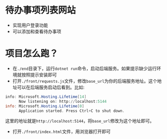 # 待办事项列表网站
* 实现用户登录功能
* 可以添加和查看待办事项

# 项目怎么跑？
* 在`./end`目录下，运行`dotnet run`命令，启动后端服务。如果提示缺少运行环境就按照提示安装即可
* 打开`./front/requests.js`文件，修改`base_url`为你的后端服务地址。这个地址可以在后端服务启动后看到。比如:
```powershell
info: Microsoft.Hosting.Lifetime[14]
      Now listening on: http://localhost:5144
info: Microsoft.Hosting.Lifetime[0]
      Application started. Press Ctrl+C to shut down.
```
这里的地址就是`http://localhost:5144`，将`base_url`修改为这个地址即可。
* 打开`./front/index.html`文件，用浏览器打开即可
